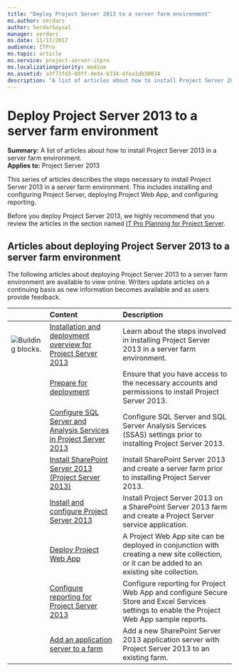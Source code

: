 ```yaml
---
title: "Deploy Project Server 2013 to a server farm environment"
ms.author: serdars
author: SerdarSoysal
manager: serdars
ms.date: 11/17/2017
audience: ITPro
ms.topic: article
ms.service: project-server-itpro
ms.localizationpriority: medium
ms.assetid: a3f73fd3-80ff-4eda-b334-4fea1db30034
description: "A list of articles about how to install Project Server 2013 in a server farm environment."
---
```


# Deploy Project Server 2013 to a server farm environment
 
 **Summary:** A list of articles about how to install Project Server 2013 in a server farm environment.<br/>
**Applies to:** Project Server 2013
  
This series of articles describes the steps necessary to install Project Server 2013 in a server farm environment. This includes installing and configuring Project Server, deploying Project Web App, and configuring reporting.
  
Before you deploy Project Server 2013, we highly recommend that you review the articles in the section named [IT Pro Planning for Project Server](it-pro-planning-for-project-server-2016.md).
  
## Articles about deploying Project Server 2013 to a server farm environment

The following articles about deploying Project Server 2013 to a server farm environment are available to view online. Writers update articles on a continuing basis as new information becomes available and as users provide feedback.
  
|&nbsp;|**Content**|**Description**|
|:-----|:-----|:-----|
|![Building blocks.](images/mod_icon_buildingblock_M.png)|[Installation and deployment overview for Project Server 2013](installation-and-deployment-overview-for-project-server-2013.md) <br/> |Learn about the steps involved in installing Project Server 2013 in a server farm environment.  <br/> |
||[Prepare for deployment](./prepare-for-a-deployment-of-project-server-2013.md) <br/> |Ensure that you have access to the necessary accounts and permissions to install Project Server 2013.  <br/> |
||[Configure SQL Server and Analysis Services in Project Server 2013](configure-sql-server-and-analysis-services-in-project-server-2013-0.md) <br/> |Configure SQL Server and SQL Server Analysis Services (SSAS) settings prior to installing Project Server 2013.  <br/> |
||[Install SharePoint Server 2013 (Project Server 2013)](install-sharepoint-server-2013-project-server-2013.md) <br/> |Install SharePoint Server 2013 and create a server farm prior to installing Project Server 2013.  <br/> |
||[Install and configure Project Server 2013](install-and-configure-project-server-2013.md) <br/> |Install Project Server 2013 on a SharePoint Server 2013 farm and create a Project Server service application.  <br/> |
||[Deploy Project Web App](deploy-project-web-app-0.md) <br/> |A Project Web App site can be deployed in conjunction with creating a new site collection, or it can be added to an existing site collection.  <br/> |
||[Configure reporting for Project Server 2013](./configure-reporting-for-project-web-app-project-server-2013.md) <br/> |Configure reporting for Project Web App and configure Secure Store and Excel Services settings to enable the Project Web App sample reports.  <br/> |
||[Add an application server to a farm](./add-an-application-server-to-a-farm-in-project-server-2013.md) <br/> |Add a new SharePoint Server 2013 application server with Project Server 2013 to an existing farm.  <br/> |
